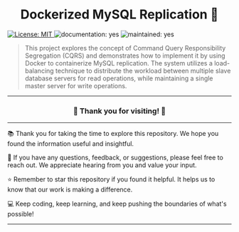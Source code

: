 <h1 align="center">Dockerized MySQL Replication 👋</h1>
<p>
  <a href="#" target="_blank">
    <img alt="License: MIT" src="https://img.shields.io/badge/License-MIT-yellow.svg" />
  </a>
  <img alt="documentation: yes" src="https://img.shields.io/badge/Documentation-Yes-green.svg" />
  <img alt="maintained: yes" src="https://img.shields.io/badge/Maintained-Yes-green.svg" />
</p>

> This project explores the concept of Command Query Responsibility Segregation (CQRS) and demonstrates how to implement it by using Docker to containerize MySQL replication. The system utilizes a load-balancing technique to distribute the workload between multiple slave database servers for read operations, while maintaining a single master server for write operations.

-----------------------------------------------

<h3 align="center">🌟 Thank you for visiting! 🌟</h3>

-----------------------------------------------

📚  Thank you for taking the time to explore this repository. We hope you found the information useful and insightful.

🤝  If you have any questions, feedback, or suggestions, please feel free to reach out. We appreciate hearing from you and value your input.

⭐️  Remember to star this repository if you found it helpful. It helps us to know that our work is making a difference.

💻  Keep coding, keep learning, and keep pushing the boundaries of what's possible!

-----------------------------------------------
